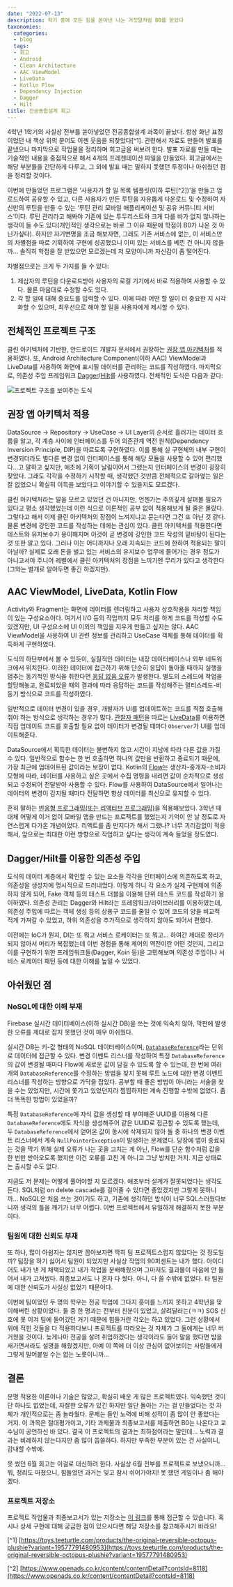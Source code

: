 ```yaml
---
date: "2022-07-13"
description: 학기 중에 모든 힘을 쏟아낸 나는 거짓말처럼 B0를 받았다
taxonomies:
  categories:
  - blog
  tags:
  - 회고
  - Android
  - Clean Architecture
  - AAC ViewModel
  - LiveData
  - Kotlin Flow
  - Dependency Injection
  - Dagger
  - Hilt
title: 전공종합설계 회고
---
```


4학년 1학기의 사실상 전부를 쏟아넣었던 전공종합설계 과목이 끝났다. 항상 화난 표정이었던 내 책상 위의 문어도 이젠 웃음을 되찾았다[^1]. 관련해서 자료도 만들어 발표를 끝냈으니 마지막으로 작업물을 정리하며 회고글을 써보려 한다. 발표 자료를 만들 때는 기술적인 내용을 중점적으로 해서 4개의 프레젠테이션 파일을 만들었다. 회고글에서는 해당 부분들을 간단하게 다루고, 그 외에 발표 때는 말하지 못했던 투정이나 아쉬웠던 점을 정리할 것이다.
<!-- more -->

이번에 만들었던 프로그램은 ‘사용자가 할 일 목록 템플릿(이하 루틴[^2])’을 만들고 업로드하여 공유할 수 있고, 다른 사용자가 만든 루틴을 자유롭게 다운로드 및 수정하여 자신만의 루틴을 만들 수 있는 ‘루틴 관리 모바일 애플리케이션 및 공유 커뮤니티 서비스’이다. 루틴 관리라고 해봐야 기존에 있는 투두리스트와 크게 다를 바가 없지 않나하는 생각이 들 수도 있다(개인적인 생각으로는 바로 그 이유 때문에 학점이 B0가 나온 것 아닌가싶다). 하지만 자기변명을 조금 해보자면, 그래도 기존 서비스에 없는, 이 서비스만의 차별점을 따로 기획하여 구현에 성공했으니 이미 있는 서비스를 베낀 건 아니지 않을까… 솔직히 학점을 잘 받았으면 모르겠는데 저 모양이니까 자신감이 좀 떨어진다.

차별점으로는 크게 두 가지를 들 수 있다:
1. 제삼자의 루틴을 다운로드받아 사용자의 로컬 기기에서 바로 적용하여 사용할 수 있다. 물론 마음대로 수정할 수도 있다.
2. 각 할 일에 대해 중요도를 입력할 수 있다. 이에 따라 어떤 할 일이 더 중요한 지 시각화할 수 있으며, 최우선으로 해야 할 일을 사용자에게 제시할 수 있다.

## 전체적인 프로젝트 구조
클린 아키텍처에 기반한, 안드로이드 개발자 문서에서 권장하는 [권장 앱 아키텍처](https://developer.android.com/topic/architecture?hl=ko#recommended-app-arch)를 적용하였다. 또, Android Architecture Component(이하 AAC) ViewModel과 LiveData를 사용하여 화면에 표시될 데이터를 관리하는 코드를 작성하였다. 마지막으로, 의존성 주입 프레임워크 [Dagger](https://dagger.dev/)/[Hilt](https://dagger.dev/hilt/)를 사용하였다. 전체적인 도식은 다음과 같다:

![프로젝트 구조를 보여주는 도식](figure.png)

## 권장 앱 아키텍처 적용
DataSource → Repository → UseCase → UI Layer의 순서로 흘러가는 데이터 흐름을 알고, 각 계층 사이에 인터페이스를 두어 의존관계 역전 원칙(Dependency Inversion Principle, DIP)을 따르도록 구현하였다. 이를 통해 실 구현체의 내부 구현이 변경되더라도 별다른 변경 없이 인터페이스를 통해 해당 모듈을 사용할 수 있어 편리했다…고 말하고 싶지만, 애초에 기획이 날림이어서 그랬는지 인터페이스의 변경이 굉장히 잦았다. 그래도 각각을 수정하기 시작할 때, 생각했던 것만큼 전체적으로 갈아엎는 일은 잘 없었으니 확실히 이득을 보았다고 이야기할 수 있을지도 모르겠다.

클린 아키텍처라는 말을 모르고 있었던 건 아니지만, 언젠가는 주의깊게 살펴볼 필요가 있다고 평소 생각했었는데 이런 식으로 이론적인 공부 없이 적용해보게 될 줄은 몰랐다. 그렇다고 해서 이제 클린 아키텍처의 장점이 느껴지냐고 묻는다면 그건 또 아닌 것 같다. 물론 변경에 강인한 코드를 작성하는 데에는 관심이 있다. 클린 아키텍처를 적용한다면 테스트와 유지보수가 용이해지며 이것이 곧 변경에 강인한 코드 작성의 밑바탕이 된다는 것 또한 알고 있다. 그러나 이는 어디까지나 오래 지속되는 코드에 한하여 적용되는 말이 아닐까? 실제로 오래 돈을 벌고 있는 서비스의 유지보수 업무에 들어가는 경우 정도가 아니고서야 주니어 레벨에서 클린 아키텍처의 장점을 느끼기엔 무리가 있다고 생각한다(그와는 별개로 알아두면 좋긴 하겠지만).

## AAC ViewModel, LiveData, Kotlin Flow
Activity와 Fragment는 화면에 데이터를 렌더링하고 사용자 상호작용을 처리할 책임이 있는 구성요소이다. 여기서 I/O 등의 작업까지 모두 처리를 하게 코드를 작성할 수도 있겠지만, UI 구성요소에 UI 이외의 책임을 지우게 만들고 싶지는 않다. AAC ViewModel을 사용하여 UI 관련 정보를 관리하고 UseCase 객체를 통해 데이터를 획득하게 구현하였다.

도식의 하단부에서 볼 수 있듯이, 실질적인 데이터는 내장 데이터베이스나 외부 네트워크에서 위치한다. 이러한 데이터에 접근하기 위해 단순히 응답이 돌아올 때까지 실행을 멈추는 동기적인 방식을 취한다면 [응답 없음 오류](https://developer.android.com/topic/performance/vitals/anr?hl=ko)가 발생한다. 별도의 스레드에 작업을 할당해놓고, 완료되었을 때의 결과에 따라 응답하는 코드를 작성해주는 멀티스레드-비동기 방식으로 코드를 작성하였다.

일반적으로 데이터 변경이 있을 경우, 개발자가 UI를 업데이트하는 코드를 직접 호출해줘야 하는 방식으로 생각하는 경우가 많다. [관찰자 패턴](https://johngrib.github.io/wiki/pattern/observer/)을 따르는 [LiveData](https://developer.android.com/topic/libraries/architecture/livedata?hl=ko)를 이용하면 직접 업데이트 코드를 호출할 필요 없이 데이터가 변경될 때마다 `Observer`가 UI를 업데이트해준다.

DataSource에서 획득한 데이터는 불변하지 않고 시간이 지남에 따라 다른 값을 가질 수 있다. 일반적으로 함수는 한 번 호출하면 하나의 값만을 반환하고 종료되기 때문에, 가장 최근에 업데이트된 값이라는 보장이 없다. Kotlin의 [Flow](https://kotlinlang.org/docs/flow.html)는 생산자-중개자-소비자 모형에 따라, 데이터를 사용하고 싶은 곳에서 수집 명령을 내리면 값이 순차적으로 생성되고 수정되어 전달받아 사용할 수 있다. Flow를 사용하여 DataSource에서 일어나는 데이터의 변경이 감지될 때마다 전달하면 항상 데이터를 최신으로 유지할 수 있다.

흔히 말하는 [반응형 프로그래밍(또는 리액티브 프로그래밍)](https://juneyr.dev/reactive-programming)을 적용해보았다. 3학년 때 대체 어떻게 이거 없이 모바일 앱을 만드는 프로젝트를 했었는지 기억이 안 날 정도로 자연스럽게 다가온 개념이었다. 리액트를 좀 만지다가 해서 그랬나? 너무 괴리감없이 적응해서, 앞으로는 최대한 이런 방향으로 작업하고 싶다는 생각이 계속 들었을 정도였다.

## Dagger/Hilt를 이용한 의존성 주입
도식의 데이터 계층에서 확인할 수 있는 요소들 각각을 인터페이스에 의존하도록 하고, 의존성을 생성자에 명시적으로 드러내었다. 이렇게 하니 각 요소가 실제 구현체에 의존하지 않게 되어, Fake 객체 등의 테스트 더블을 이용해 단위 테스트 코드를 작성하기 용이하였다. 의존성 관리는 Dagger와 Hilt라는 프레임워크/라이브러리를 이용하였는데, 의존성 주입에 따르는 객체 생성 등의 상용구 코드를 줄일 수 있어 코드의 양을 비교적 적게 가져갈 수 있었고, 하위 의존성을 추가적으로 생각하지 않아도 되어서 편했다.

이전에는 IoC가 뭔지, DI는 또 뭐고 서비스 로케이터는 또 뭐고… 하여간 제대로 정리가 되지 않아서 머리가 복잡했는데 이번 경험을 통해 제어의 역전이란 어떤 것인지, 그리고 이를 구현하기 위한 프레임워크들(Dagger, Koin 등)을 고민해보며 의존성 주입이나 서비스 로케이터 패턴 등에 대한 이해를 높일 수 있었다.

## 아쉬웠던 점

### NoSQL에 대한 이해 부재
Firebase 실시간 데이터베이스(이하 실시간 DB)을 쓰는 것에 익숙치 않아, 막판에 발생한 오류를 제대로 잡지 못했던 것이 매우 아쉬웠다.

실시간 DB는 키-값 형태의 NoSQL 데이터베이스이며, [`DatabaseReference`](https://firebase.google.com/docs/reference/kotlin/com/google/firebase/database/DatabaseReference)라는 단위로 데이터에 접근할 수 있다. 변경 이벤트 리스너를 작성하여 특정 `DatabaseReference`의 값이 변경될 때마다 Flow에 새로운 값이 담길 수 있도록 할 수 있는데, 한 번에 여러 개의 `DatabaseReference`를 수정하는 방법을 찾지 못해 루트 노드에 대한 변경 이벤트 리스너를 작성하는 방향으로 가닥을 잡았다. 공부할 때 좋은 방법이 아니라는 서술을 찾을 수는 있었지만, 시간에 쫓기고 있었던지라 찜찜하지만 계속 진행할 수밖에 없었다. 좀 더 똑똑한 방법이 있었을까?

특정 `DatabaseReference`에 자식 값을 생성할 때 부여해준 UUID를 이용해 다른 `DatabaseReference`에도 자식을 생성해주어 같은 UUID로 접근할 수 있도록 했는데, 두 `DatabaseReference`에서 얻어온 값이 동시에 삭제되지 않아 둘 중 하나의 변경 이벤트 리스너에서 계속 `NullPointerException`이 발생하는 문제였다. 당장에 앱이 종료되는 것을 막기 위해 실제 오류가 나는 곳을 고치는 게 아닌, Flow를 단순 함수처럼 값을 한 번만 받아오도록 했지만 이건 오류를 고친 게 아니고 그냥 방치한 거지. 지금 상태로는 출시할 수도 없다.

지금도 저 문제는 어떻게 풀어야할 지 모르겠다. 애초부터 설계가 잘못되었다는 생각도 든다. SQL처럼 on delete cascade를 걸어줄 수 있다면 좋았겠지만 그렇게 못하니까… NoSQL은 처음 쓰는 것이기도 하고, 기존에 생각하던 방식이 너무 SQL스러웠다보니까 생각의 틀을 깨기가 너무 어렵다. 이번 프로젝트에서 유일하게 해결하지 못한 부분이다.

### 팀원에 대한 신뢰도 부재
또 하나, 많이 아쉽지는 않지만 꼽아보자면 딱히 팀 프로젝트스럽지 않았다는 것 정도일까? 팀장을 하기 싫어서 팀원이 되었지만 사실상 작업의 90퍼센트는 내가 했다. 아이디어도 내가 낸 게 채택되었고 내가 작업을 분배해줬으며 그마저도 결과물이 마음에 안 들어서 내가 고쳐썼다. 최종보고서도 나 혼자 다 썼다. 아니, 다 쓸 수밖에 없었다. 타 팀원에 대한 신뢰도가 사실상 없었기 때문이다.

이번에 팀이었던 두 명의 학우는 전공 학업에 그다지 흥미를 느끼지 못하고 4학년을 맞이해버린 상황이었다. 둘 중 한 명과는 전부터 친분이 있었고, 살려달라는(ㅋㅋ) SOS 신호에 못 이겨 팀에 들어갔던 거기 때문에 힘들거란 각오는 하고 있었다. 그런 상황에서 위에 적힌 것들을 다 적용하다보니 프로젝트를 따라오는 것 자체가 그 둘에게는 너무 버거웠을 것이다. 늦게나마 전공을 살려 취업하겠다는 생각이라도 들어 말을 했다면 밤을 새가면서라도 설명을 해줬겠지만, 아예 이 쪽에 더 이상 관심이 없어보이는 사람들에게 그렇게 밀어붙일 수는 없는 노릇이니까…

## 결론
분명 적용한 이론이나 기술은 많았고, 확실히 배운 게 많은 프로젝트였다. 익숙했던 것이 단 하나도 없었는데, 자잘한 오류가 있긴 하지만 일단 돌아는 가는 걸 만들었다는 것 자체가 개인적으로는 좀 놀라웠다. 문제는 들인 노력에 비해 성적이 좀 많이 안 좋았다는 거지. 이 과목은 절대평가이고, 기타 과제물과 최종보고서를 제출하면 B0는 나온다고 교수님이 공언하신 바 있다. 결국 이 프로젝트의 결과는 최하점이라는 말인데… 노력과 결과는 비례하지 않는다지만 좀 많이 씁쓸하다. 하지만 부족한 부분이 있는 건 사실이니, 감내할 수밖에.

못 썼던 6월 회고는 이걸로 대신하려 한다. 사실상 6월 전부를 프로젝트로 보냈으니까… 뭐, 정리도 마쳤으니, 힘들었던 과거는 잊고 잠시 쉬어가야지! 못 했던 게임이나 좀 해야겠다.

### 프로젝트 저장소
프로젝트 작업물과 최종보고서가 있는 저장소는 [이 링크](https://github.com/GNUCS-2022-Capstone-Design-ShareRoutine/ShareRoutine)를 통해 접근할 수 있습니다. 혹시나 상세 구현에 대해 궁금한 점이 있으시다면 해당 저장소를 참고해주시기 바라요!

[^1] [https://toys.teeturtle.com/products/the-original-reversible-octopus-plushie?variant=19577791480953](https://toys.teeturtle.com/products/the-original-reversible-octopus-plushie?variant=19577791480953)

[^2] [https://www.openads.co.kr/content/contentDetail?contsId=8118](https://www.openads.co.kr/content/contentDetail?contsId=8118)